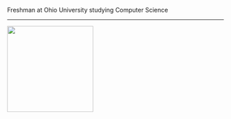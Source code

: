 Freshman at Ohio University studying Computer Science

---

<a href="https://github.com/anuraghazra/convoychat">
  <img height=200 align="center" src="https://github-readme-stats.vercel.app/api/top-langs/?username=Steelx86&theme=noctis_minimus" />
</a>
